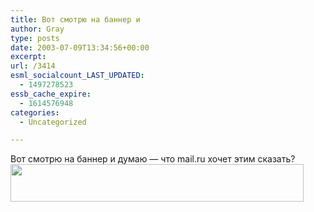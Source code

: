 ```yaml
---
title: Вот смотрю на баннер и
author: Gray
type: posts
date: 2003-07-09T13:34:56+00:00
excerpt:
url: /3414
esml_socialcount_LAST_UPDATED:
  - 1497278523
essb_cache_expire:
  - 1614576948
categories:
  - Uncategorized

---
```








Вот смотрю на баннер и думаю &#8212; что mail.ru хочет этим сказать?  
<img src="https://i0.wp.com/www.searchengines.ru/blog/images/mos_kom.gif?resize=469%2C60" width="469" height="60" alt="" border="0" data-recalc-dims="1" />